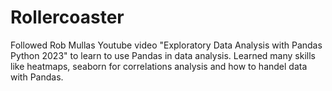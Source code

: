 # Rollercoaster
Followed Rob Mullas Youtube video "Exploratory Data Analysis with Pandas Python 2023" to learn to use Pandas in data analysis. Learned many skills like heatmaps, seaborn for correlations analysis and how to handel data with Pandas.
